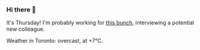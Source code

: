 ### Hi there :wave:

It's Thursday! I'm probably working for [this bunch](https://github.com/kohofinancial), interviewing a potential new colleague.

Weather in Toronto: overcast, at +7°C.
